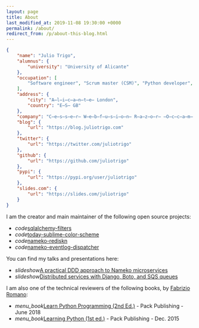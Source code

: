 ```yaml
---
layout: page
title: About
last_modified_at: 2019-11-08 19:30:00 +0000
permalink: /about/
redirect_from: /p/about-this-blog.html
---
```


```json
{
    "name": "Julio Trigo",
    "alumnus": {
        "university": "University of Alicante"
    },
    "occupation": [
        "Software engineer", "Scrum master (CSM)", "Python developer", "Team lead"
    ],
    "address": {
        "city": "A̶l̶i̶c̶a̶n̶t̶e̶ London",
        "country": "E̶S̶ GB"
    },
    "company": "C̶e̶s̶s̶e̶r̶ W̶e̶b̶f̶u̶s̶i̶o̶n̶ R̶a̶z̶o̶r̶ ̶O̶c̶c̶a̶m̶ S̶t̶u̶d̶e̶n̶t̶.̶c̶o̶m̶ Sohonet",
    "blog": {
        "url": "https://blog.juliotrigo.com"
    },
    "twitter": {
        "url": "https://twitter.com/juliotrigo"
    },
    "github": {
        "url": "https://github.com/juliotrigo"
    },
    "pypi": {
        "url": "https://pypi.org/user/juliotrigo"
    },
    "slides.com": {
        "url": "https://slides.com/juliotrigo"
    }
}
```

I am the creator and main maintainer of the following open source projects:

<ul class="nobull">
    <li><i class="material-icons">code</i><a href="https://github.com/juliotrigo/sqlalchemy-filters">sqlalchemy-filters</a></li>
    <li><i class="material-icons">code</i><a href="https://github.com/juliotrigo/today-sublime-color-scheme">today-sublime-color-scheme</a></li>
    <li><i class="material-icons">code</i><a href="https://github.com/sohonetlabs/nameko-rediskn">nameko-rediskn</a></li>
    <li><i class="material-icons">code</i><a href="https://github.com/sohonetlabs/nameko-eventlog-dispatcher">nameko-eventlog-dispatcher</a></li>
</ul>

You can find my talks and presentations here:

<ul class="nobull">
    <li><i class="material-icons">slideshow</i><a href="{% post_url 2019-10-07-pycones-2019-a-practical-ddd-approach-to-nameko-microservices %}">A practical DDD approach to Nameko microservices</a></li>
    <li><i class="material-icons">slideshow</i><a href="{% post_url 2016-02-02-pycones-2015-distributed-services %}">Distributed services with Django, Boto, and SQS queues</a></li>
</ul>

I am also one of the technical reviewers of the following books, by [Fabrizio Romano](https://www.fabrizio.online/):

<ul class="nobull">
    <li><i class="material-icons">menu_book</i><a href="https://www.fabrizio.online/learn-python-programming">Learn Python Programming (2nd Ed.)</a> - Pack Publishing - June 2018</li>
    <li><i class="material-icons">menu_book</i><a href="https://www.fabrizio.online/learning-python">Learning Python (1st ed.)</a> - Pack Publishing - Dec. 2015</li>
</ul>
